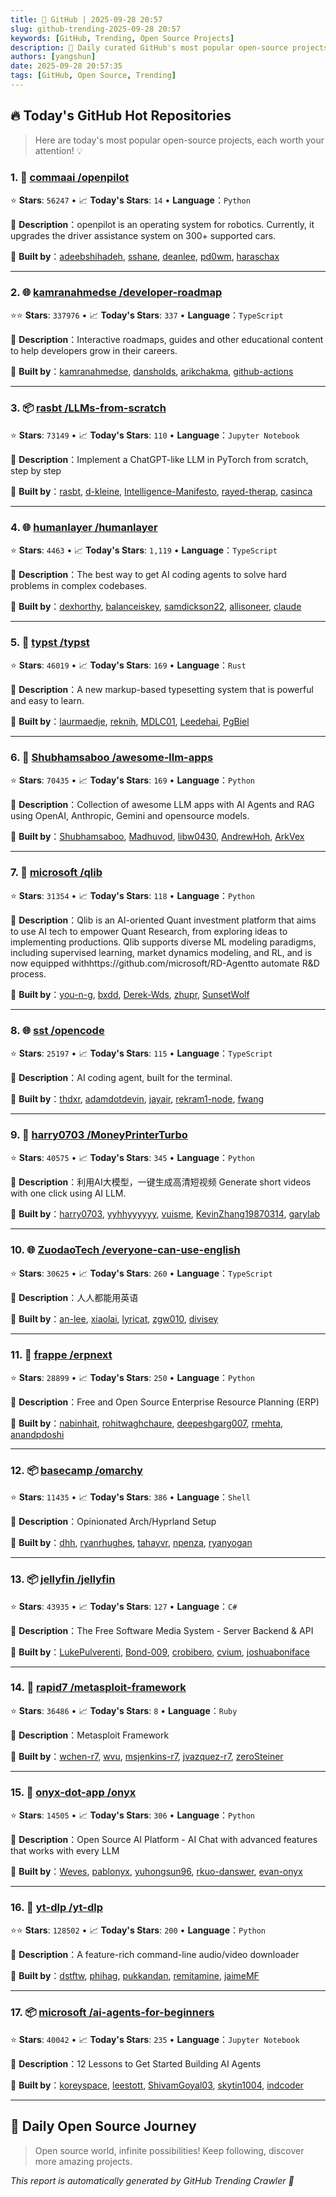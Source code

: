 ```yaml
---
title: 🚀 GitHub | 2025-09-28 20:57
slug: github-trending-2025-09-28 20:57
keywords: [GitHub, Trending, Open Source Projects]
description: 🌟 Daily curated GitHub's most popular open-source projects to help you stay on the pulse of technology!
authors: [yangshun]
date: 2025-09-28 20:57:35
tags: [GitHub, Open Source, Trending]
---
```


## 🔥 Today's GitHub Hot Repositories

> Here are today's most popular open-source projects, each worth your attention! 💡

### 1. 🐍 [commaai /openpilot](https://github.com/commaai/openpilot)

⭐ **Stars**: `56247`   •   📈 **Today's Stars**: `14`   •   **Language**：`Python`

📝 **Description**：openpilot is an operating system for robotics. Currently, it upgrades the driver assistance system on 300+ supported cars.

🤝 **Built by**：[adeebshihadeh](https://github.com/adeebshihadeh), [sshane](https://github.com/sshane), [deanlee](https://github.com/deanlee), [pd0wm](https://github.com/pd0wm), [haraschax](https://github.com/haraschax)

---

### 2. 🌐 [kamranahmedse /developer-roadmap](https://github.com/kamranahmedse/developer-roadmap)

⭐⭐ **Stars**: `337976`   •   📈 **Today's Stars**: `337`   •   **Language**：`TypeScript`

📝 **Description**：Interactive roadmaps, guides and other educational content to help developers grow in their careers.

🤝 **Built by**：[kamranahmedse](https://github.com/kamranahmedse), [dansholds](https://github.com/dansholds), [arikchakma](https://github.com/arikchakma), [github-actions](https://github.com/github-actions)

---

### 3. 📦 [rasbt /LLMs-from-scratch](https://github.com/rasbt/LLMs-from-scratch)

⭐ **Stars**: `73149`   •   📈 **Today's Stars**: `110`   •   **Language**：`Jupyter Notebook`

📝 **Description**：Implement a ChatGPT-like LLM in PyTorch from scratch, step by step

🤝 **Built by**：[rasbt](https://github.com/rasbt), [d-kleine](https://github.com/d-kleine), [Intelligence-Manifesto](https://github.com/Intelligence-Manifesto), [rayed-therap](https://github.com/rayed-therap), [casinca](https://github.com/casinca)

---

### 4. 🌐 [humanlayer /humanlayer](https://github.com/humanlayer/humanlayer)

⭐ **Stars**: `4463`   •   📈 **Today's Stars**: `1,119`   •   **Language**：`TypeScript`

📝 **Description**：The best way to get AI coding agents to solve hard problems in complex codebases.

🤝 **Built by**：[dexhorthy](https://github.com/dexhorthy), [balanceiskey](https://github.com/balanceiskey), [samdickson22](https://github.com/samdickson22), [allisoneer](https://github.com/allisoneer), [claude](https://github.com/claude)

---

### 5. 🦀 [typst /typst](https://github.com/typst/typst)

⭐ **Stars**: `46019`   •   📈 **Today's Stars**: `169`   •   **Language**：`Rust`

📝 **Description**：A new markup-based typesetting system that is powerful and easy to learn.

🤝 **Built by**：[laurmaedje](https://github.com/laurmaedje), [reknih](https://github.com/reknih), [MDLC01](https://github.com/MDLC01), [Leedehai](https://github.com/Leedehai), [PgBiel](https://github.com/PgBiel)

---

### 6. 🐍 [Shubhamsaboo /awesome-llm-apps](https://github.com/Shubhamsaboo/awesome-llm-apps)

⭐ **Stars**: `70435`   •   📈 **Today's Stars**: `169`   •   **Language**：`Python`

📝 **Description**：Collection of awesome LLM apps with AI Agents and RAG using OpenAI, Anthropic, Gemini and opensource models.

🤝 **Built by**：[Shubhamsaboo](https://github.com/Shubhamsaboo), [Madhuvod](https://github.com/Madhuvod), [libw0430](https://github.com/libw0430), [AndrewHoh](https://github.com/AndrewHoh), [ArkVex](https://github.com/ArkVex)

---

### 7. 🐍 [microsoft /qlib](https://github.com/microsoft/qlib)

⭐ **Stars**: `31354`   •   📈 **Today's Stars**: `118`   •   **Language**：`Python`

📝 **Description**：Qlib is an AI-oriented Quant investment platform that aims to use AI tech to empower Quant Research, from exploring ideas to implementing productions. Qlib supports diverse ML modeling paradigms, including supervised learning, market dynamics modeling, and RL, and is now equipped withhttps://github.com/microsoft/RD-Agentto automate R&D process.

🤝 **Built by**：[you-n-g](https://github.com/you-n-g), [bxdd](https://github.com/bxdd), [Derek-Wds](https://github.com/Derek-Wds), [zhupr](https://github.com/zhupr), [SunsetWolf](https://github.com/SunsetWolf)

---

### 8. 🌐 [sst /opencode](https://github.com/sst/opencode)

⭐ **Stars**: `25197`   •   📈 **Today's Stars**: `115`   •   **Language**：`TypeScript`

📝 **Description**：AI coding agent, built for the terminal.

🤝 **Built by**：[thdxr](https://github.com/thdxr), [adamdotdevin](https://github.com/adamdotdevin), [jayair](https://github.com/jayair), [rekram1-node](https://github.com/rekram1-node), [fwang](https://github.com/fwang)

---

### 9. 🐍 [harry0703 /MoneyPrinterTurbo](https://github.com/harry0703/MoneyPrinterTurbo)

⭐ **Stars**: `40575`   •   📈 **Today's Stars**: `345`   •   **Language**：`Python`

📝 **Description**：利用AI大模型，一键生成高清短视频 Generate short videos with one click using AI LLM.

🤝 **Built by**：[harry0703](https://github.com/harry0703), [yyhhyyyyyy](https://github.com/yyhhyyyyyy), [vuisme](https://github.com/vuisme), [KevinZhang19870314](https://github.com/KevinZhang19870314), [garylab](https://github.com/garylab)

---

### 10. 🌐 [ZuodaoTech /everyone-can-use-english](https://github.com/ZuodaoTech/everyone-can-use-english)

⭐ **Stars**: `30625`   •   📈 **Today's Stars**: `260`   •   **Language**：`TypeScript`

📝 **Description**：人人都能用英语

🤝 **Built by**：[an-lee](https://github.com/an-lee), [xiaolai](https://github.com/xiaolai), [lyricat](https://github.com/lyricat), [zgw010](https://github.com/zgw010), [divisey](https://github.com/divisey)

---

### 11. 🐍 [frappe /erpnext](https://github.com/frappe/erpnext)

⭐ **Stars**: `28899`   •   📈 **Today's Stars**: `250`   •   **Language**：`Python`

📝 **Description**：Free and Open Source Enterprise Resource Planning (ERP)

🤝 **Built by**：[nabinhait](https://github.com/nabinhait), [rohitwaghchaure](https://github.com/rohitwaghchaure), [deepeshgarg007](https://github.com/deepeshgarg007), [rmehta](https://github.com/rmehta), [anandpdoshi](https://github.com/anandpdoshi)

---

### 12. 📦 [basecamp /omarchy](https://github.com/basecamp/omarchy)

⭐ **Stars**: `11435`   •   📈 **Today's Stars**: `386`   •   **Language**：`Shell`

📝 **Description**：Opinionated Arch/Hyprland Setup

🤝 **Built by**：[dhh](https://github.com/dhh), [ryanrhughes](https://github.com/ryanrhughes), [tahayvr](https://github.com/tahayvr), [npenza](https://github.com/npenza), [ryanyogan](https://github.com/ryanyogan)

---

### 13. 📦 [jellyfin /jellyfin](https://github.com/jellyfin/jellyfin)

⭐ **Stars**: `43935`   •   📈 **Today's Stars**: `127`   •   **Language**：`C#`

📝 **Description**：The Free Software Media System - Server Backend & API

🤝 **Built by**：[LukePulverenti](https://github.com/LukePulverenti), [Bond-009](https://github.com/Bond-009), [crobibero](https://github.com/crobibero), [cvium](https://github.com/cvium), [joshuaboniface](https://github.com/joshuaboniface)

---

### 14. 💎 [rapid7 /metasploit-framework](https://github.com/rapid7/metasploit-framework)

⭐ **Stars**: `36486`   •   📈 **Today's Stars**: `8`   •   **Language**：`Ruby`

📝 **Description**：Metasploit Framework

🤝 **Built by**：[wchen-r7](https://github.com/wchen-r7), [wvu](https://github.com/wvu), [msjenkins-r7](https://github.com/msjenkins-r7), [jvazquez-r7](https://github.com/jvazquez-r7), [zeroSteiner](https://github.com/zeroSteiner)

---

### 15. 🐍 [onyx-dot-app /onyx](https://github.com/onyx-dot-app/onyx)

⭐ **Stars**: `14505`   •   📈 **Today's Stars**: `306`   •   **Language**：`Python`

📝 **Description**：Open Source AI Platform - AI Chat with advanced features that works with every LLM

🤝 **Built by**：[Weves](https://github.com/Weves), [pablonyx](https://github.com/pablonyx), [yuhongsun96](https://github.com/yuhongsun96), [rkuo-danswer](https://github.com/rkuo-danswer), [evan-onyx](https://github.com/evan-onyx)

---

### 16. 🐍 [yt-dlp /yt-dlp](https://github.com/yt-dlp/yt-dlp)

⭐⭐ **Stars**: `128502`   •   📈 **Today's Stars**: `200`   •   **Language**：`Python`

📝 **Description**：A feature-rich command-line audio/video downloader

🤝 **Built by**：[dstftw](https://github.com/dstftw), [phihag](https://github.com/phihag), [pukkandan](https://github.com/pukkandan), [remitamine](https://github.com/remitamine), [jaimeMF](https://github.com/jaimeMF)

---

### 17. 📦 [microsoft /ai-agents-for-beginners](https://github.com/microsoft/ai-agents-for-beginners)

⭐ **Stars**: `40042`   •   📈 **Today's Stars**: `235`   •   **Language**：`Jupyter Notebook`

📝 **Description**：12 Lessons to Get Started Building AI Agents

🤝 **Built by**：[koreyspace](https://github.com/koreyspace), [leestott](https://github.com/leestott), [ShivamGoyal03](https://github.com/ShivamGoyal03), [skytin1004](https://github.com/skytin1004), [indcoder](https://github.com/indcoder)

---

## 🌈 Daily Open Source Journey

> Open source world, infinite possibilities! Keep following, discover more amazing projects.

*This report is automatically generated by GitHub Trending Crawler 🤖*
